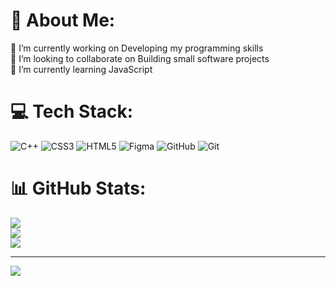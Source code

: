 # 💫 About Me:
🔭 I’m currently working on Developing my programming skills<br>👯 I’m looking to collaborate on Building small software projects<br>🌱 I’m currently learning JavaScript<br>


# 💻 Tech Stack:
![C++](https://img.shields.io/badge/c++-%2300599C.svg?style=for-the-badge&logo=c%2B%2B&logoColor=white) ![CSS3](https://img.shields.io/badge/css3-%231572B6.svg?style=for-the-badge&logo=css3&logoColor=white) ![HTML5](https://img.shields.io/badge/html5-%23E34F26.svg?style=for-the-badge&logo=html5&logoColor=white) ![Figma](https://img.shields.io/badge/figma-%23F24E1E.svg?style=for-the-badge&logo=figma&logoColor=white) ![GitHub](https://img.shields.io/badge/github-%23121011.svg?style=for-the-badge&logo=github&logoColor=white) ![Git](https://img.shields.io/badge/git-%23F05033.svg?style=for-the-badge&logo=git&logoColor=white)
# 📊 GitHub Stats:
![](https://github-readme-stats.vercel.app/api?username=AymenMermoul26&theme=dark&hide_border=false&include_all_commits=true&count_private=true)<br/>
![](https://github-readme-streak-stats.herokuapp.com/?user=AymenMermoul26&theme=dark&hide_border=false)<br/>
![](https://github-readme-stats.vercel.app/api/top-langs/?username=AymenMermoul26&theme=dark&hide_border=false&include_all_commits=true&count_private=true&layout=compact)

---
[![](https://visitcount.itsvg.in/api?id=AymenMermoul26&icon=0&color=0)](https://visitcount.itsvg.in)
